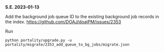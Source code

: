 **S.E. 2023-01-13**

Add the background job queue ID to the existing background job records in the index.
https://github.com/DOAJ/doajPM/issues/2353


Run

    python portality/upgrade.py -u portality/migrate/2353_add_queue_to_bg_jobs/migrate.json
